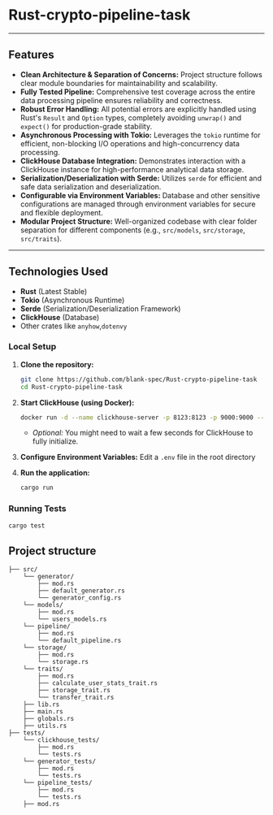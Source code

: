 # Rust-crypto-pipeline-task


---

## Features

* **Clean Architecture & Separation of Concerns:** Project structure follows clear module boundaries for maintainability and scalability.
* **Fully Tested Pipeline:** Comprehensive test coverage across the entire data processing pipeline ensures reliability and correctness.
* **Robust Error Handling:** All potential errors are explicitly handled using Rust's `Result` and `Option` types, completely avoiding `unwrap()` and `expect()` for production-grade stability.
* **Asynchronous Processing with Tokio:** Leverages the `tokio` runtime for efficient, non-blocking I/O operations and high-concurrency data processing.
* **ClickHouse Database Integration:** Demonstrates interaction with a ClickHouse instance for high-performance analytical data storage.
* **Serialization/Deserialization with Serde:** Utilizes `serde` for efficient and safe data serialization and deserialization.
* **Configurable via Environment Variables:** Database and other sensitive configurations are managed through environment variables for secure and flexible deployment.
* **Modular Project Structure:** Well-organized codebase with clear folder separation for different components (e.g., `src/models`, `src/storage`, `src/traits`).

---

## Technologies Used

* **Rust** (Latest Stable)
* **Tokio** (Asynchronous Runtime)
* **Serde** (Serialization/Deserialization Framework)
* **ClickHouse** (Database)
* Other crates like `anyhow`,`dotenvy`

### Local Setup
1.  **Clone the repository:**
    ```bash
    git clone https://github.com/blank-spec/Rust-crypto-pipeline-task
    cd Rust-crypto-pipeline-task
    ```
2.  **Start ClickHouse (using Docker):**
    ```bash
    docker run -d --name clickhouse-server -p 8123:8123 -p 9000:9000 --ulimit nofile=262144:262144 clickhouse/clickhouse-server
    ```
    * *Optional:* You might need to wait a few seconds for ClickHouse to fully initialize.
    
3.  **Configure Environment Variables:**
    Edit a `.env` file in the root directory

4.  **Run the application:**
    ```bash
    cargo run
    ```

### Running Tests
```bash
cargo test
```

## Project structure
```
├── src/
    └── generator/
        ├── mod.rs
        ├── default_generator.rs
        └── generator_config.rs
    └── models/
        ├── mod.rs
        └── users_models.rs
    └── pipeline/
        ├── mod.rs
        └── default_pipeline.rs
    └── storage/
        ├── mod.rs
        └── storage.rs
    └── traits/
        ├── mod.rs
        ├── calculate_user_stats_trait.rs
        ├── storage_trait.rs
        └── transfer_trait.rs
    ├── lib.rs
    ├── main.rs
    ├── globals.rs
    ├── utils.rs
├── tests/
    └── clickhouse_tests/
        ├── mod.rs
        └── tests.rs
    └── generator_tests/
        ├── mod.rs
        └── tests.rs
    └── pipeline_tests/
        ├── mod.rs
        └── tests.rs
    ├── mod.rs
```